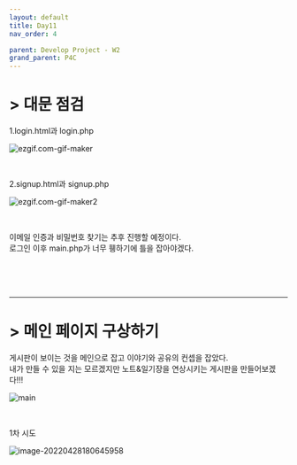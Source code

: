 ```yaml
---
layout: default
title: Day11
nav_order: 4

parent: Develop Project - W2
grand_parent: P4C
---
```


# > 대문 점검

1.login.html과 login.php

![ezgif.com-gif-maker](../img/ezgif.com-gif-maker.gif)

<br>

2.signup.html과 signup.php

![ezgif.com-gif-maker2](../img/ezgif.com-gif-maker2.gif)

<br>



이메일 인증과 비밀번호 찾기는 추후 진행할 예정이다.  
로그인 이후 main.php가 너무 휑하기에 틀을 잡아야겠다.

<br><br><br>

-----

# > 메인 페이지 구상하기

게시판이 보이는 것을 메인으로 잡고 이야기와 공유의 컨셉을 잡았다.  
내가 만들 수 있을 지는 모르겠지만 노트&일기장을 연상시키는 게시판을 만들어보겠다!!!

![main](../img/main.png)

<br>

1차 시도

![image-20220428180645958](../img/image-20220428180645958.png)